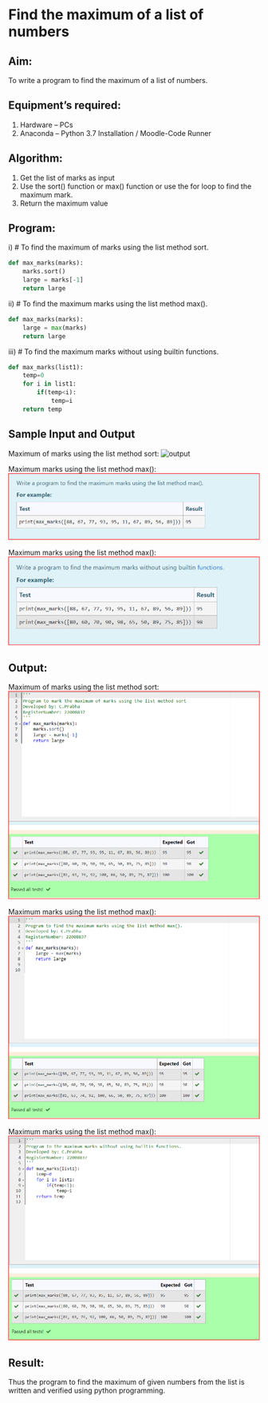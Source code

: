 # Find the maximum of a list of numbers
## Aim:
To write a program to find the maximum of a list of numbers.
## Equipment’s required:
1.	Hardware – PCs
2.	Anaconda – Python 3.7 Installation / Moodle-Code Runner
## Algorithm:
1.	Get the list of marks as input
2.	Use the sort() function or max() function or use the for loop to find the maximum mark.
3.	Return the maximum value
## Program:

i)	# To find the maximum of marks using the list method sort.
```Python
def max_marks(marks):
    marks.sort()
    large = marks[-1]
    return large


```

ii)	# To find the maximum marks using the list method max().
```Python
def max_marks(marks):
    large = max(marks)
    return large


```

iii) # To find the maximum marks without using builtin functions.
```Python
def max_marks(list1):
    temp=0
    for i in list1:
        if(temp<i):
            temp=i
    return temp


```
## Sample Input and Output
Maximum of marks using the list method sort:
![output](./img/max_marks1.jpg) 

Maximum marks using the list method max():
![output](./m2.png)

Maximum marks using the list method max():
![output](./m3.png)

## Output:
Maximum of marks using the list method sort:
![output](./max%201.png)

Maximum marks using the list method max():
![output](./max2.png)

Maximum marks using the list method max():
![output](./max3.png)




## Result:
Thus the program to find the maximum of given numbers from the list is written and verified using python programming.